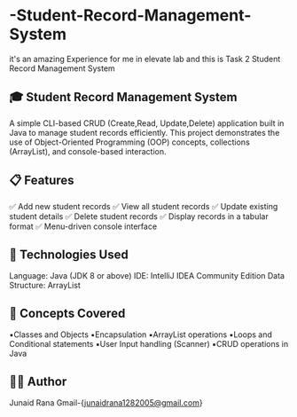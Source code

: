 # -Student-Record-Management-System
it's an amazing Experience for me in elevate lab and this is Task 2 Student Record Management System

## 🎓 Student Record Management System
A  simple  CLI-based CRUD (Create,Read, Update,Delete) application built in  Java to manage student records efficiently.
This project demonstrates the use  of Object-Oriented Programming (OOP) concepts,  collections (ArrayList), and console-based interaction.

## 📋 Features

✅ Add new student records
✅ View all student records
✅ Update existing student details
✅ Delete student records
✅ Display records in a tabular format
✅ Menu-driven console interface

## 🧰 Technologies Used
Language: Java (JDK 8 or above)
IDE: IntelliJ IDEA Community Edition
Data Structure: ArrayList

## 🧠 Concepts Covered

▪️Classes and Objects
▪️Encapsulation
▪️ArrayList operations
▪️Loops and Conditional statements
▪️User Input handling (Scanner)
▪️CRUD operations in Java

## 🧑‍💻 Author 
Junaid Rana
Gmail-{junaidrana1282005@gmail.com}
